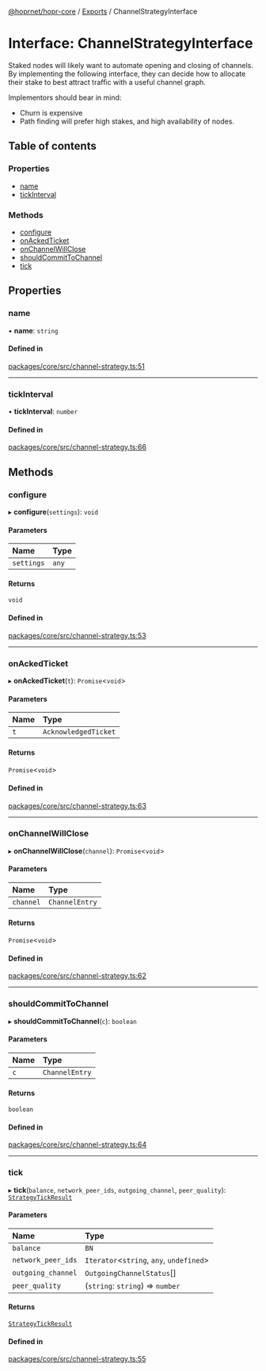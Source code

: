 [@hoprnet/hopr-core](../README.md) / [Exports](../modules.md) / ChannelStrategyInterface

# Interface: ChannelStrategyInterface

Staked nodes will likely want to automate opening and closing of channels. By
implementing the following interface, they can decide how to allocate their
stake to best attract traffic with a useful channel graph.

Implementors should bear in mind:
- Churn is expensive
- Path finding will prefer high stakes, and high availability of nodes.

## Table of contents

### Properties

- [name](ChannelStrategyInterface.md#name)
- [tickInterval](ChannelStrategyInterface.md#tickinterval)

### Methods

- [configure](ChannelStrategyInterface.md#configure)
- [onAckedTicket](ChannelStrategyInterface.md#onackedticket)
- [onChannelWillClose](ChannelStrategyInterface.md#onchannelwillclose)
- [shouldCommitToChannel](ChannelStrategyInterface.md#shouldcommittochannel)
- [tick](ChannelStrategyInterface.md#tick)

## Properties

### name

• **name**: `string`

#### Defined in

[packages/core/src/channel-strategy.ts:51](https://github.com/hoprnet/hoprnet/blob/master/packages/core/src/channel-strategy.ts#L51)

___

### tickInterval

• **tickInterval**: `number`

#### Defined in

[packages/core/src/channel-strategy.ts:66](https://github.com/hoprnet/hoprnet/blob/master/packages/core/src/channel-strategy.ts#L66)

## Methods

### configure

▸ **configure**(`settings`): `void`

#### Parameters

| Name | Type |
| :------ | :------ |
| `settings` | `any` |

#### Returns

`void`

#### Defined in

[packages/core/src/channel-strategy.ts:53](https://github.com/hoprnet/hoprnet/blob/master/packages/core/src/channel-strategy.ts#L53)

___

### onAckedTicket

▸ **onAckedTicket**(`t`): `Promise`<`void`\>

#### Parameters

| Name | Type |
| :------ | :------ |
| `t` | `AcknowledgedTicket` |

#### Returns

`Promise`<`void`\>

#### Defined in

[packages/core/src/channel-strategy.ts:63](https://github.com/hoprnet/hoprnet/blob/master/packages/core/src/channel-strategy.ts#L63)

___

### onChannelWillClose

▸ **onChannelWillClose**(`channel`): `Promise`<`void`\>

#### Parameters

| Name | Type |
| :------ | :------ |
| `channel` | `ChannelEntry` |

#### Returns

`Promise`<`void`\>

#### Defined in

[packages/core/src/channel-strategy.ts:62](https://github.com/hoprnet/hoprnet/blob/master/packages/core/src/channel-strategy.ts#L62)

___

### shouldCommitToChannel

▸ **shouldCommitToChannel**(`c`): `boolean`

#### Parameters

| Name | Type |
| :------ | :------ |
| `c` | `ChannelEntry` |

#### Returns

`boolean`

#### Defined in

[packages/core/src/channel-strategy.ts:64](https://github.com/hoprnet/hoprnet/blob/master/packages/core/src/channel-strategy.ts#L64)

___

### tick

▸ **tick**(`balance`, `network_peer_ids`, `outgoing_channel`, `peer_quality`): [`StrategyTickResult`](../classes/StrategyTickResult.md)

#### Parameters

| Name | Type |
| :------ | :------ |
| `balance` | `BN` |
| `network_peer_ids` | `Iterator`<`string`, `any`, `undefined`\> |
| `outgoing_channel` | `OutgoingChannelStatus`[] |
| `peer_quality` | (`string`: `string`) => `number` |

#### Returns

[`StrategyTickResult`](../classes/StrategyTickResult.md)

#### Defined in

[packages/core/src/channel-strategy.ts:55](https://github.com/hoprnet/hoprnet/blob/master/packages/core/src/channel-strategy.ts#L55)
